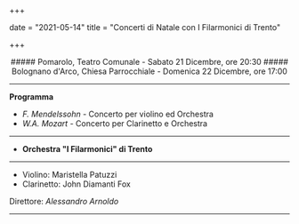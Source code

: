 +++

date = "2021-05-14"
title = "Concerti di Natale con I Filarmonici di Trento"

+++

<center>
##### Pomarolo, Teatro Comunale  - Sabato 21 Dicembre, ore 20:30
##### Bolognano d'Arco, Chiesa Parrocchiale  - Domenica 22 Dicembre, ore 17:00
</center>

---

**Programma**

* *F. Mendelssohn* -  Concerto per violino ed Orchestra
* *W.A. Mozart* - Concerto per Clarinetto e Orchestra   

---

* **Orchestra "I Filarmonici" di Trento**

---

* Violino: Maristella Patuzzi
* Clarinetto: John Diamanti Fox


Direttore: *Alessandro Arnoldo*

---


